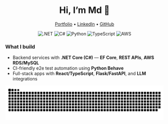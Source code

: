<!-- README.md -->
<h1 align="center">Hi, I’m Md 👋</h1>

<p align="center">
  <a href="https://www.mdnafieu.xyz">Portfolio</a> •
  <a href="https://www.linkedin.com/in/alifhossain86/">LinkedIn</a> •
  <a href="https://github.com/coolguy-stack">GitHub</a>
</p>

<p align="center">
  <img alt=".NET" src="https://img.shields.io/badge/.NET-512BD4?logo=dotnet&logoColor=white">
  <img alt="C#"   src="https://img.shields.io/badge/C%23-239120?logo=csharp&logoColor=white">
  <img alt="Python" src="https://img.shields.io/badge/Python-3776AB?logo=python&logoColor=white">
  <img alt="TypeScript" src="https://img.shields.io/badge/TypeScript-3178C6?logo=typescript&logoColor=white">
  <img alt="AWS" src="https://img.shields.io/badge/AWS-232F3E?logo=amazon-aws&logoColor=white">
</p>

### What I build
- Backend services with **.NET Core (C#)** — **EF Core**, **REST APIs**, **AWS RDS/MySQL**
- CI-friendly e2e test automation using **Python Behave**
- Full-stack apps with **React/TypeScript**, **Flask/FastAPI**, and **LLM** integrations

</p>
<div align="center">
<picture>
  <source
    media="(prefers-color-scheme: dark)"
    srcset="https://raw.githubusercontent.com/platane/snk/output/github-contribution-grid-snake-dark.svg"
  />
  <source
    media="(prefers-color-scheme: dark)"
    srcset="https://raw.githubusercontent.com/platane/snk/output/github-contribution-grid-snake.svg"
  />
  <img
    alt="github contribution grid snake animation"
    src="https://raw.githubusercontent.com/platane/snk/output/github-contribution-grid-snake.svg"
  />
</picture>
</div>

<!--
Notes:
- animated-contrib.svg is written by .github/workflows/update-animated-contrib.yml
- Script: scripts/animated_contrib.py
- Secret required: GH_TOKEN (PAT with repo read + user read)
-->
